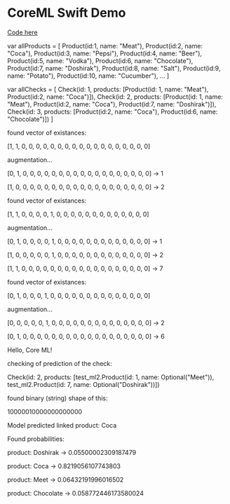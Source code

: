 # CoreML Swift Demo

<a href = test_ml2/AppDelegate.swift> Code here </a>

var allProducts = [
    Product(id:1,   name: "Meat"),
    Product(id:2,   name: "Coca"),
    Product(id:3,   name: "Pepsi"),
    Product(id:4,   name: "Beer"),
    Product(id:5,   name: "Vodka"),
    Product(id:6,   name: "Chocolate"),
    Product(id:7,   name: "Doshirak"),
    Product(id:8,   name: "Salt"),
    Product(id:9,   name: "Potato"),
    Product(id:10,  name: "Cucumber"), 
 ...
] 

var allChecks = [
    Check(id: 1, products: [Product(id: 1, name: "Meat"), Product(id:2, name: "Coca")]),
    Check(id: 2, products: [Product(id: 1, name: "Meat"), Product(id:2, name: "Coca"), Product(id:7, name: "Doshirak")]),
    Check(id: 3, products: [Product(id:2, name: "Coca"), Product(id:6, name: "Chocolate")])
]


found vector of existances:

[1, 1, 0, 0, 0, 0, 0, 0, 0, 0, 0, 0, 0, 0, 0, 0, 0, 0, 0, 0] 

augmentation...

[0, 1, 0, 0, 0, 0, 0, 0, 0, 0, 0, 0, 0, 0, 0, 0, 0, 0, 0, 0] -> 1

[1, 0, 0, 0, 0, 0, 0, 0, 0, 0, 0, 0, 0, 0, 0, 0, 0, 0, 0, 0] -> 2

found vector of existances:

[1, 1, 0, 0, 0, 0, 1, 0, 0, 0, 0, 0, 0, 0, 0, 0, 0, 0, 0, 0]

augmentation...

[0, 1, 0, 0, 0, 0, 1, 0, 0, 0, 0, 0, 0, 0, 0, 0, 0, 0, 0, 0] -> 1

[1, 0, 0, 0, 0, 0, 1, 0, 0, 0, 0, 0, 0, 0, 0, 0, 0, 0, 0, 0] -> 2

[1, 1, 0, 0, 0, 0, 0, 0, 0, 0, 0, 0, 0, 0, 0, 0, 0, 0, 0, 0] -> 7

found vector of existances:

[0, 1, 0, 0, 0, 1, 0, 0, 0, 0, 0, 0, 0, 0, 0, 0, 0, 0, 0, 0]

augmentation...

[0, 0, 0, 0, 0, 1, 0, 0, 0, 0, 0, 0, 0, 0, 0, 0, 0, 0, 0, 0] -> 2

[0, 1, 0, 0, 0, 0, 0, 0, 0, 0, 0, 0, 0, 0, 0, 0, 0, 0, 0, 0] -> 6


Hello, Core ML!

checking of prediction of the check:

Check(id: 2, products: [test_ml2.Product(id: 1, name: Optional("Meet")), test_ml2.Product(id: 7, name: Optional("Doshirak"))])

found binary (string) shape of this:

10000010000000000000


Model predicted linked product:  Coca


Found probabilities: 

product:  Doshirak  ->  0.05500002309187479

product:  Coca  ->  0.8219056107743803

product:  Meet  ->  0.06432191996016502

product:  Chocolate  ->  0.058772446173580024

